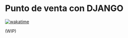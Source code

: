 # Punto de venta con DJANGO

[![wakatime](https://wakatime.com/badge/user/040d48fb-6da9-4a29-be30-3060c8d88bcb/project/018b5ffb-c4ed-43f2-956a-64542e581b6e.svg)](https://wakatime.com/badge/user/040d48fb-6da9-4a29-be30-3060c8d88bcb/project/018b5ffb-c4ed-43f2-956a-64542e581b6e)

(WIP)